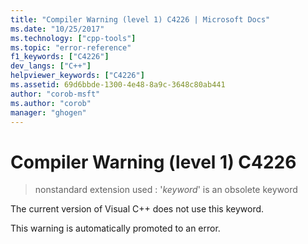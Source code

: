 ```yaml
---
title: "Compiler Warning (level 1) C4226 | Microsoft Docs"
ms.date: "10/25/2017"
ms.technology: ["cpp-tools"]
ms.topic: "error-reference"
f1_keywords: ["C4226"]
dev_langs: ["C++"]
helpviewer_keywords: ["C4226"]
ms.assetid: 69d6bbde-1300-4e48-8a9c-3648c80ab441
author: "corob-msft"
ms.author: "corob"
manager: "ghogen"
---
```

# Compiler Warning (level 1) C4226

> nonstandard extension used : '*keyword*' is an obsolete keyword

The current version of Visual C++ does not use this keyword.

This warning is automatically promoted to an error.